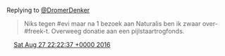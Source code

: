 Replying to [@DromerDenker](https://twitter.com/DromerDenker/status/769659253208584192)

> Niks tegen \#evi maar na 1 bezoek aan Naturalis ben ik zwaar over\-\#freek\-t\. Overweeg donatie aan een pijlstaartrogfonds\.

<img src="../../media/tweet.ico" width="12" /> [Sat Aug 27 22:22:37 +0000 2016](https://twitter.com/DromerDenker/status/769661422146031616)